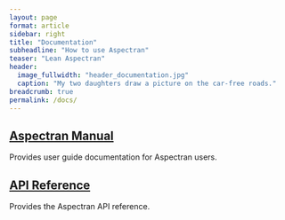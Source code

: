 ```yaml
---
layout: page
format: article
sidebar: right
title: "Documentation"
subheadline: "How to use Aspectran"
teaser: "Lean Aspectran"
header:
  image_fullwidth: "header_documentation.jpg"
  caption: "My two daughters draw a picture on the car-free roads."
breadcrumb: true
permalink: /docs/
---
```


## [Aspectran Manual][1]
Provides user guide documentation for Aspectran users.

## [API Reference][2]
Provides the Aspectran API reference.

[1]: /docs/manual/
[2]: /docs/api/
[3]: /docs/changelog/
